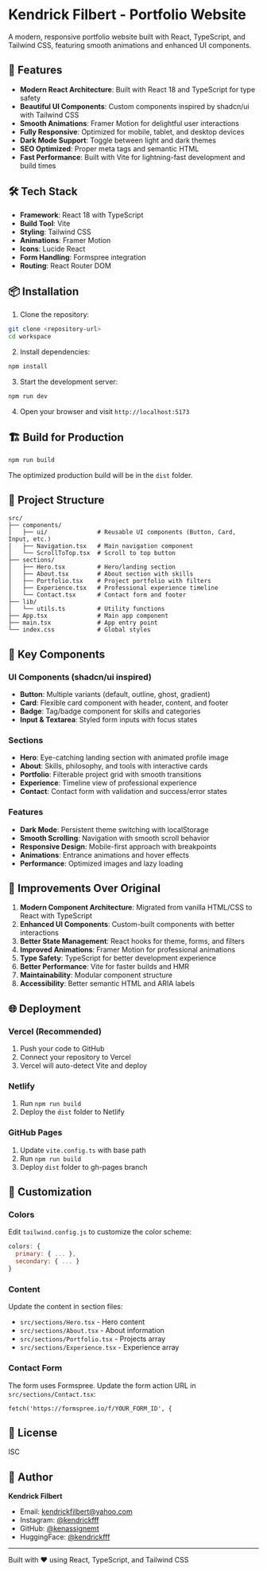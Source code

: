 # Kendrick Filbert - Portfolio Website

A modern, responsive portfolio website built with React, TypeScript, and Tailwind CSS, featuring smooth animations and enhanced UI components.

## 🚀 Features

- **Modern React Architecture**: Built with React 18 and TypeScript for type safety
- **Beautiful UI Components**: Custom components inspired by shadcn/ui with Tailwind CSS
- **Smooth Animations**: Framer Motion for delightful user interactions
- **Fully Responsive**: Optimized for mobile, tablet, and desktop devices
- **Dark Mode Support**: Toggle between light and dark themes
- **SEO Optimized**: Proper meta tags and semantic HTML
- **Fast Performance**: Built with Vite for lightning-fast development and build times

## 🛠️ Tech Stack

- **Framework**: React 18 with TypeScript
- **Build Tool**: Vite
- **Styling**: Tailwind CSS
- **Animations**: Framer Motion
- **Icons**: Lucide React
- **Form Handling**: Formspree integration
- **Routing**: React Router DOM

## 📦 Installation

1. Clone the repository:
```bash
git clone <repository-url>
cd workspace
```

2. Install dependencies:
```bash
npm install
```

3. Start the development server:
```bash
npm run dev
```

4. Open your browser and visit `http://localhost:5173`

## 🏗️ Build for Production

```bash
npm run build
```

The optimized production build will be in the `dist` folder.

## 📁 Project Structure

```
src/
├── components/
│   ├── ui/              # Reusable UI components (Button, Card, Input, etc.)
│   ├── Navigation.tsx   # Main navigation component
│   └── ScrollToTop.tsx  # Scroll to top button
├── sections/
│   ├── Hero.tsx         # Hero/landing section
│   ├── About.tsx        # About section with skills
│   ├── Portfolio.tsx    # Project portfolio with filters
│   ├── Experience.tsx   # Professional experience timeline
│   └── Contact.tsx      # Contact form and footer
├── lib/
│   └── utils.ts         # Utility functions
├── App.tsx              # Main app component
├── main.tsx             # App entry point
└── index.css            # Global styles
```

## 🎨 Key Components

### UI Components (shadcn/ui inspired)
- **Button**: Multiple variants (default, outline, ghost, gradient)
- **Card**: Flexible card component with header, content, and footer
- **Badge**: Tag/badge component for skills and categories
- **Input & Textarea**: Styled form inputs with focus states

### Sections
- **Hero**: Eye-catching landing section with animated profile image
- **About**: Skills, philosophy, and tools with interactive cards
- **Portfolio**: Filterable project grid with smooth transitions
- **Experience**: Timeline view of professional experience
- **Contact**: Contact form with validation and success/error states

### Features
- **Dark Mode**: Persistent theme switching with localStorage
- **Smooth Scrolling**: Navigation with smooth scroll behavior
- **Responsive Design**: Mobile-first approach with breakpoints
- **Animations**: Entrance animations and hover effects
- **Performance**: Optimized images and lazy loading

## 🎯 Improvements Over Original

1. **Modern Component Architecture**: Migrated from vanilla HTML/CSS to React with TypeScript
2. **Enhanced UI Components**: Custom-built components with better interactions
3. **Better State Management**: React hooks for theme, forms, and filters
4. **Improved Animations**: Framer Motion for professional animations
5. **Type Safety**: TypeScript for better development experience
6. **Better Performance**: Vite for faster builds and HMR
7. **Maintainability**: Modular component structure
8. **Accessibility**: Better semantic HTML and ARIA labels

## 🌐 Deployment

### Vercel (Recommended)
1. Push your code to GitHub
2. Connect your repository to Vercel
3. Vercel will auto-detect Vite and deploy

### Netlify
1. Run `npm run build`
2. Deploy the `dist` folder to Netlify

### GitHub Pages
1. Update `vite.config.ts` with base path
2. Run `npm run build`
3. Deploy `dist` folder to gh-pages branch

## 📝 Customization

### Colors
Edit `tailwind.config.js` to customize the color scheme:
```js
colors: {
  primary: { ... },
  secondary: { ... }
}
```

### Content
Update the content in section files:
- `src/sections/Hero.tsx` - Hero content
- `src/sections/About.tsx` - About information
- `src/sections/Portfolio.tsx` - Projects array
- `src/sections/Experience.tsx` - Experience array

### Contact Form
The form uses Formspree. Update the form action URL in `src/sections/Contact.tsx`:
```tsx
fetch('https://formspree.io/f/YOUR_FORM_ID', {
```

## 📄 License

ISC

## 👤 Author

**Kendrick Filbert**
- Email: kendrickfilbert@yahoo.com
- Instagram: [@kendrickfff](https://instagram.com/kendrickfff)
- GitHub: [@kenassignemt](https://github.com/kenassignemt)
- HuggingFace: [@kendrickfff](https://huggingface.co/kendrickfff)

---

Built with ❤️ using React, TypeScript, and Tailwind CSS

